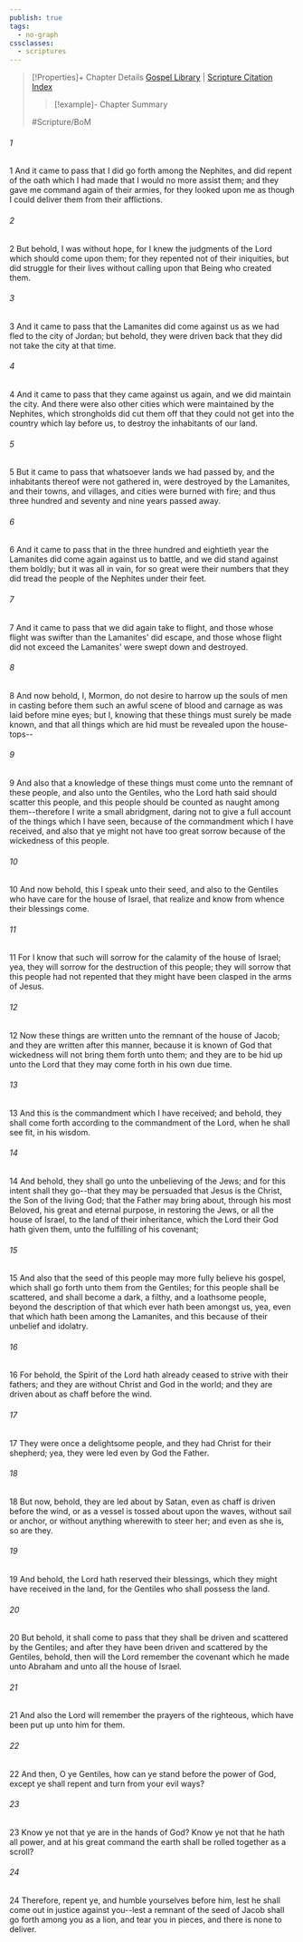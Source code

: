 ```yaml
---
publish: true
tags:
  - no-graph
cssclasses:
  - scriptures
---
```

>[!Properties]+ Chapter Details
>[Gospel Library](https://churchofjesuschrist.org/study/scriptures/bofm/morm/5?lang=eng)    |    [Scripture Citation Index](https://scriptures.byu.edu/#0d905::c0d905)
>>[!example]- Chapter Summary
>> 
> 
>
>#Scripture/BoM
###### 1
1 And it came to pass that I did go forth among the Nephites, and did repent of the oath which I had made that I would no more assist them; and they gave me command again of their armies, for they looked upon me as though I could deliver them from their afflictions.
###### 2
2 But behold, I was without hope, for I knew the judgments of the Lord which should come upon them; for they repented not of their iniquities, but did struggle for their lives without calling upon that Being who created them.
###### 3
3 And it came to pass that the Lamanites did come against us as we had fled to the city of Jordan; but behold, they were driven back that they did not take the city at that time.
###### 4
4 And it came to pass that they came against us again, and we did maintain the city. And there were also other cities which were maintained by the Nephites, which strongholds did cut them off that they could not get into the country which lay before us, to destroy the inhabitants of our land.
###### 5
5 But it came to pass that whatsoever lands we had passed by, and the inhabitants thereof were not gathered in, were destroyed by the Lamanites, and their towns, and villages, and cities were burned with fire; and thus three hundred and seventy and nine years passed away.
###### 6
6 And it came to pass that in the three hundred and eightieth year the Lamanites did come again against us to battle, and we did stand against them boldly; but it was all in vain, for so great were their numbers that they did tread the people of the Nephites under their feet.
###### 7
7 And it came to pass that we did again take to flight, and those whose flight was swifter than the Lamanites' did escape, and those whose flight did not exceed the Lamanites' were swept down and destroyed.
###### 8
8 And now behold, I, Mormon, do not desire to harrow up the souls of men in casting before them such an awful scene of blood and carnage as was laid before mine eyes; but I, knowing that these things must surely be made known, and that all things which are hid must be revealed upon the house-tops--
###### 9
9 And also that a knowledge of these things must come unto the remnant of these people, and also unto the Gentiles, who the Lord hath said should scatter this people, and this people should be counted as naught among them--therefore I write a small abridgment, daring not to give a full account of the things which I have seen, because of the commandment which I have received, and also that ye might not have too great sorrow because of the wickedness of this people.
###### 10
10 And now behold, this I speak unto their seed, and also to the Gentiles who have care for the house of Israel, that realize and know from whence their blessings come.
###### 11
11 For I know that such will sorrow for the calamity of the house of Israel; yea, they will sorrow for the destruction of this people; they will sorrow that this people had not repented that they might have been clasped in the arms of Jesus.
###### 12
12 Now these things are written unto the remnant of the house of Jacob; and they are written after this manner, because it is known of God that wickedness will not bring them forth unto them; and they are to be hid up unto the Lord that they may come forth in his own due time.
###### 13
13 And this is the commandment which I have received; and behold, they shall come forth according to the commandment of the Lord, when he shall see fit, in his wisdom.
###### 14
14 And behold, they shall go unto the unbelieving of the Jews; and for this intent shall they go--that they may be persuaded that Jesus is the Christ, the Son of the living God; that the Father may bring about, through his most Beloved, his great and eternal purpose, in restoring the Jews, or all the house of Israel, to the land of their inheritance, which the Lord their God hath given them, unto the fulfilling of his covenant;
###### 15
15 And also that the seed of this people may more fully believe his gospel, which shall go forth unto them from the Gentiles; for this people shall be scattered, and shall become a dark, a filthy, and a loathsome people, beyond the description of that which ever hath been amongst us, yea, even that which hath been among the Lamanites, and this because of their unbelief and idolatry.
###### 16
16 For behold, the Spirit of the Lord hath already ceased to strive with their fathers; and they are without Christ and God in the world; and they are driven about as chaff before the wind.
###### 17
17 They were once a delightsome people, and they had Christ for their shepherd; yea, they were led even by God the Father.
###### 18
18 But now, behold, they are led about by Satan, even as chaff is driven before the wind, or as a vessel is tossed about upon the waves, without sail or anchor, or without anything wherewith to steer her; and even as she is, so are they.
###### 19
19 And behold, the Lord hath reserved their blessings, which they might have received in the land, for the Gentiles who shall possess the land.
###### 20
20 But behold, it shall come to pass that they shall be driven and scattered by the Gentiles; and after they have been driven and scattered by the Gentiles, behold, then will the Lord remember the covenant which he made unto Abraham and unto all the house of Israel.
###### 21
21 And also the Lord will remember the prayers of the righteous, which have been put up unto him for them.
###### 22
22 And then, O ye Gentiles, how can ye stand before the power of God, except ye shall repent and turn from your evil ways?
###### 23
23 Know ye not that ye are in the hands of God? Know ye not that he hath all power, and at his great command the earth shall be rolled together as a scroll?
###### 24
24 Therefore, repent ye, and humble yourselves before him, lest he shall come out in justice against you--lest a remnant of the seed of Jacob shall go forth among you as a lion, and tear you in pieces, and there is none to deliver.
